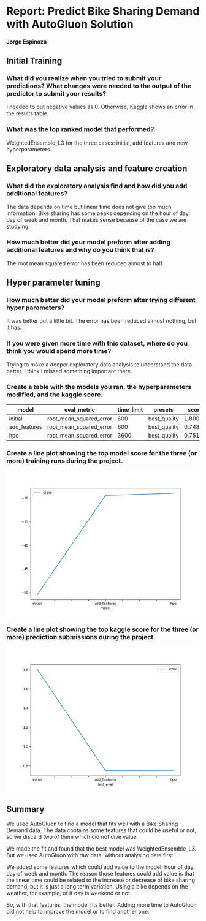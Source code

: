 # Report: Predict Bike Sharing Demand with AutoGluon Solution
#### Jorge Espinoza

## Initial Training
### What did you realize when you tried to submit your predictions? What changes were needed to the output of the predictor to submit your results?
I needed to put negative values as 0. Otherwise, Kaggle shows an error in the results table.

### What was the top ranked model that performed?
WeightedEnsemble_L3 for the three cases: initial, add features and new hyperparameters.

## Exploratory data analysis and feature creation
### What did the exploratory analysis find and how did you add additional features?
The data depends on time but linear time does not give too much information. Bike sharing has some peaks depending on the hour of day, day of week and month. That makes sense because of the case we are studying.

### How much better did your model preform after adding additional features and why do you think that is?
The root mean squared error has been reduced almost to half.

## Hyper parameter tuning
### How much better did your model preform after trying different hyper parameters?
It was better but a little bit. The error has been reduced almost nothing, but it has.

### If you were given more time with this dataset, where do you think you would spend more time?
Trying to make a deeper exploratory data analysis to understand the data better. I think I missed something important there.

### Create a table with the models you ran, the hyperparameters modified, and the kaggle score.
|model|eval_metric|time_limit|presets|score
|--|--|--|--|--|
|initial|root_mean_squared_error|600|best_quality|1.80026
|add_features|root_mean_squared_error|600|best_quality|0.74859
|hpo|root_mean_squared_error|3600|best_quality|0.75172

### Create a line plot showing the top model score for the three (or more) training runs during the project.

![model_train_score.png](img/model_train_score.png)

### Create a line plot showing the top kaggle score for the three (or more) prediction submissions during the project.

![model_test_score.png](img/model_test_score.png)

## Summary
We used AutoGluon to find a model that fits well with a Bike Sharing Demand data. The data contains some features that could be useful or not, so we discard two of them which did not dive value.

We made the fit and found that the best model was WeightedEnsemble_L3. But we used AutoGluon with raw data, without analysing data first.

We added some features which could add value to the model: hour of day, day of week and month. The reason those features could add value is that the linear time could be related to the increase or decrease of bike sharing demand, but it is just a long term variation. Using a bike depends on the weather, for example, of if day is weekend or not.

So, with that features, the model fits better. Adding more time to AutoGluon did not help to improve the model or to find another one.